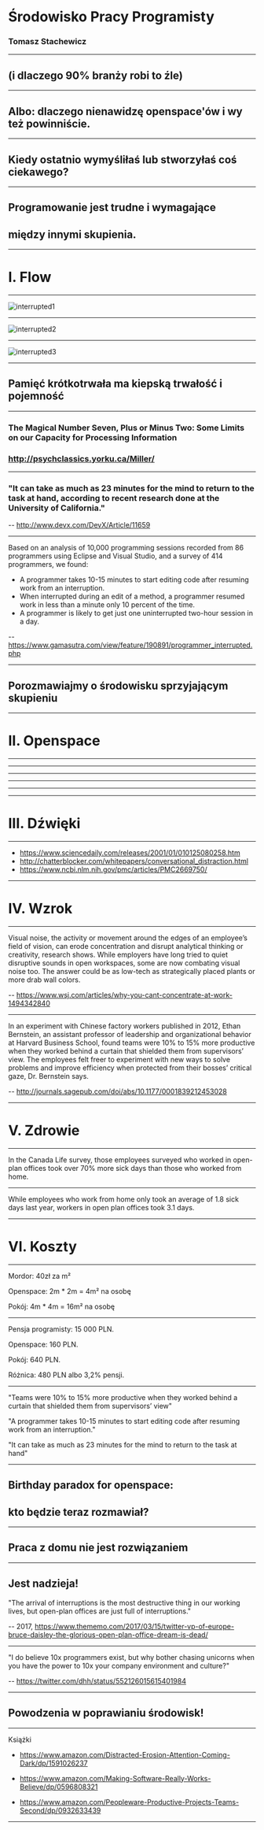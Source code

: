 # Środowisko Pracy Programisty

### Tomasz Stachewicz

---

## (i dlaczego 90% branży robi to źle)

---

## Albo: dlaczego nienawidzę openspace'ów i wy też powinniście.

---

## Kiedy ostatnio wymyśliłaś lub stworzyłaś coś ciekawego?

---

## Programowanie jest trudne i wymagające

## między innymi skupienia.

---

# I. Flow

---

![interrupted1](images/ProgrammerInterrupted1.png)
<!-- .element width="60%" -->

---

![interrupted2](images/ProgrammerInterrupted2.png)
<!-- .element width="40%" -->

---

![interrupted3](images/ProgrammerInterrupted3.png)
<!-- .element width="50%" -->

---

## Pamięć krótkotrwała ma kiepską trwałość i pojemność

---

### The Magical Number Seven, Plus or Minus Two: Some Limits on our Capacity for Processing Information

### http://psychclassics.yorku.ca/Miller/

---

### "It can take as much as 23 minutes for the mind to return to the task at hand, according to recent research done at the University of California."

-- http://www.devx.com/DevX/Article/11659

--- 

Based on an analysis of 10,000 programming sessions recorded from 86 programmers using Eclipse and Visual Studio, and a survey of 414 programmers, we found:

* A programmer takes 10-15 minutes to start editing code after resuming work from an interruption.
* When interrupted during an edit of a method, a programmer resumed work in less than a minute only 10 percent of the time.
* A programmer is likely to get just one uninterrupted two-hour session in a day.

-- https://www.gamasutra.com/view/feature/190891/programmer_interrupted.php

---

## Porozmawiajmy o środowisku sprzyjającym skupieniu

---

# II. Openspace

---

<section data-background="images/obora.jpg">
</section>

---

<section data-background="images/sweatshop-asia.jpg">
</section>

---

<section data-background="images/sweatshop-nike.jpg">
</section>

---

<section data-background="images/openspace-facebook-menlo-park-2.jpg">
</section>

---

<section data-background="images/twitter-san-francisco.jpg">
</section>

---

# III. Dźwięki

---

* https://www.sciencedaily.com/releases/2001/01/010125080258.htm
* http://chatterblocker.com/whitepapers/conversational_distraction.html
* https://www.ncbi.nlm.nih.gov/pmc/articles/PMC2669750/

---

# IV. Wzrok

---

Visual noise, the activity or movement around the edges of an employee’s field of vision, can erode concentration and disrupt analytical thinking or creativity, research shows. While employers have long tried to quiet disruptive sounds in open workspaces, some are now combating visual noise too. The answer could be as low-tech as strategically placed plants or more drab wall colors.

-- https://www.wsj.com/articles/why-you-cant-concentrate-at-work-1494342840

---

In an experiment with Chinese factory workers published in 2012, Ethan Bernstein, an assistant professor of leadership and organizational behavior at Harvard Business School, found teams were 10% to 15% more productive when they worked behind a curtain that shielded them from supervisors’ view. The employees felt freer to experiment with new ways to solve problems and improve efficiency when protected from their bosses’ critical gaze, Dr. Bernstein says.

-- http://journals.sagepub.com/doi/abs/10.1177/0001839212453028

---

# V. Zdrowie

---

In the Canada Life survey, those employees surveyed who worked in open-plan offices took over 70% more sick days than those who worked from home.

---

While employees who work from home only took an average of 1.8 sick days last year, workers in open plan offices took 3.1 days.

---

# VI. Koszty

---

Mordor: 40zł za m²

Openspace: 2m * 2m = 4m² na osobę

Pokój: 4m * 4m = 16m² na osobę

---

Pensja programisty: 15 000 PLN.

Openspace: 160 PLN.

Pokój: 640 PLN.

Różnica: 480 PLN albo 3,2% pensji.

---

"Teams were 10% to 15% more productive when they worked behind a curtain that shielded them from supervisors’ view"

"A programmer takes 10-15 minutes to start editing code after resuming work from an interruption."

"It can take as much as 23 minutes for the mind to return to the task at hand"

---

## Birthday paradox for openspace:

## kto będzie teraz rozmawiał?

--- 

## Praca z domu nie jest rozwiązaniem

---

## Jest nadzieja!

"The arrival of interruptions is the most destructive thing in our working lives, but open-plan offices are just full of interruptions."

-- 2017, https://www.thememo.com/2017/03/15/twitter-vp-of-europe-bruce-daisley-the-glorious-open-plan-office-dream-is-dead/

---

"I do believe 10x programmers exist, but why bother chasing unicorns when you have the power to 10x your company environment and culture?"

-- https://twitter.com/dhh/status/552126015615401984

---

## Powodzenia w poprawianiu środowisk!

---

Książki

* https://www.amazon.com/Distracted-Erosion-Attention-Coming-Dark/dp/1591026237

* https://www.amazon.com/Making-Software-Really-Works-Believe/dp/0596808321

* https://www.amazon.com/Peopleware-Productive-Projects-Teams-Second/dp/0932633439

---

